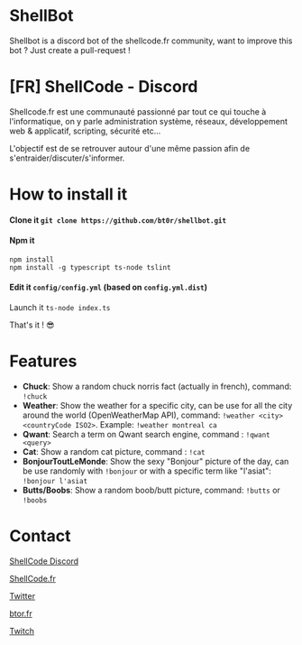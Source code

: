 # ShellBot
Shellbot is a discord bot of the shellcode.fr community, want to improve this bot ? Just create a pull-request ! 

# [FR] ShellCode - Discord
Shellcode.fr est une communauté passionné par tout ce qui touche à l'informatique, on y parle administration système, réseaux, développement web & applicatif, scripting, sécurité etc...

L'objectif est de se retrouver autour d'une même passion afin de s'entraider/discuter/s'informer.

# How to install it
#### Clone it `git clone https://github.com/bt0r/shellbot.git`

#### Npm it 
```SHELL 
npm install
npm install -g typescript ts-node tslint
```

#### Edit it `config/config.yml` (based on `config.yml.dist`)


Launch it `ts-node index.ts`

That's it ! 😎

# Features
- **Chuck**: Show a random chuck norris fact (actually in french), command: `!chuck`
- **Weather**: Show the weather for a specific city, can be use for all the city around the world (OpenWeatherMap API), command: `!weather <city> <countryCode ISO2>`. Example: `!weather montreal ca`
- **Qwant**: Search a term on Qwant search engine, command : `!qwant <query>`
- **Cat**: Show a random cat picture, command : `!cat`
- **BonjourToutLeMonde**: Show the sexy "Bonjour" picture of the day, can be use randomly with `!bonjour` or with a specific term like "l'asiat":  `!bonjour l'asiat`
- **Butts/Boobs**: Show a random boob/butt picture, command: `!butts` or `!boobs`


# Contact
[ShellCode Discord](https://discord.gg/NDpZXN5)

[ShellCode.fr](https://shellcode.fr)

[Twitter](https://twitter.com/biiitor)

[btor.fr](https://btor.fr)

[Twitch](https://twitch.tv/bt0r)